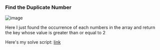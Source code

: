 <h3> Find the Duplicate Number </h3>

![image](https://github.com/h4ckyou/h4ckyou.github.io/assets/127159644/479a28eb-232e-4c73-bdd2-2dae2d719d27)

Here I just found the occurrence of each numbers in the array and return the key whose value is greater than or equal to 2

Here's my solve script: [link]()
